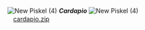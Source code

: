 ![New Piskel (4)](https://github.com/user-attachments/assets/efc67ec7-efcf-4172-b001-aa2c488fa41c) ***Cardapio*** ![New Piskel (4)](https://github.com/user-attachments/assets/efc67ec7-efcf-4172-b001-aa2c488fa41c)      
ㅤ[cardapio.zip](https://github.com/user-attachments/files/16203309/cardapio.zip)
